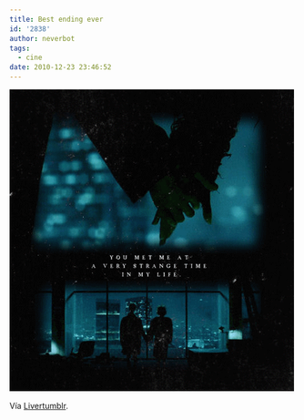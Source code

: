 ```yaml
---
title: Best ending ever
id: '2838'
author: neverbot
tags:
  - cine
date: 2010-12-23 23:46:52
---
```


[![](./best-ending-ever/PhotoAlt1.gif "Fight Club")](./best-ending-ever/PhotoAlt1.gif)

Vía [Livertumblr](http://livercake.tumblr.com/post/2339770467).